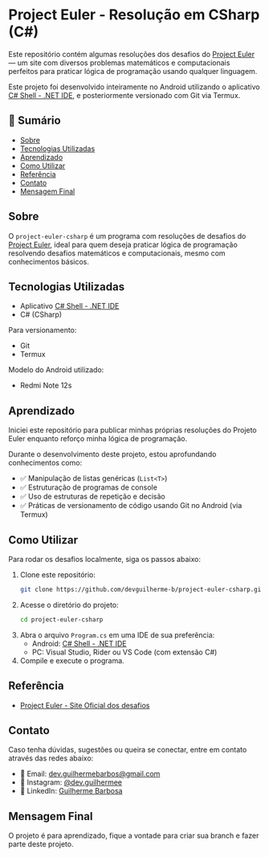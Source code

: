 
# Project Euler - Resolução em CSharp (C#)

Este repositório contém algumas resoluções dos desafios do [Project Euler](https://projecteuler.net/) — um site com diversos problemas matemáticos e computacionais perfeitos para praticar lógica de programação usando qualquer linguagem.

Este projeto foi desenvolvido inteiramente no Android utilizando o aplicativo [C# Shell - .NET IDE](https://play.google.com/store/apps/details?id=com.rfo.net), e posteriormente versionado com Git via Termux.

## 📌 Sumário

- [Sobre](#sobre)
- [Tecnologias Utilizadas](#tecnologias-utilizadas)
- [Aprendizado](#aprendizado)
- [Como Utilizar](#como-utilizar)
- [Referência](#referência)
- [Contato](#contato)
- [Mensagem Final](#mensagem-final)

## Sobre

O `project-euler-csharp` é um programa com resoluções de desafios do [Project Euler](https://projecteuler.net/), ideal para quem deseja praticar lógica de programação resolvendo desafios matemáticos e computacionais, mesmo com conhecimentos básicos.

## Tecnologias Utilizadas

- Aplicativo [C# Shell - .NET IDE](https://play.google.com/store/apps/details?id=com.rfo.net)
- C# (CSharp)

Para versionamento:
- Git
- Termux

Modelo do Android utilizado:
- Redmi Note 12s

## Aprendizado

Iniciei este repositório para publicar minhas próprias resoluções do Projeto Euler enquanto reforço minha lógica de programação.

Durante o desenvolvimento deste projeto, estou aprofundando conhecimentos como:

- ✅ Manipulação de listas genéricas (`List<T>`)
- ✅ Estruturação de programas de console
- ✅ Uso de estruturas de repetição e decisão
- ✅ Práticas de versionamento de código usando Git no Android (via Termux)

## Como Utilizar

Para rodar os desafios localmente, siga os passos abaixo:

1. Clone este repositório:
   ```bash
   git clone https://github.com/devguilherme-b/project-euler-csharp.git
   ```
2. Acesse o diretório do projeto:
   ```bash
   cd project-euler-csharp
   ```
3. Abra o arquivo `Program.cs` em uma IDE de sua preferência:
   - Android: [C# Shell - .NET IDE](https://play.google.com/store/apps/details?id=com.rfo.net)
   - PC: Visual Studio, Rider ou VS Code (com extensão C#)
4. Compile e execute o programa.

## Referência

- [Project Euler - Site Oficial dos desafios](https://projecteuler.net/)

## Contato

Caso tenha dúvidas, sugestões ou queira se conectar, entre em contato através das redes abaixo:

- 📧 Email: [dev.guilhermebarbos@gmail.com](mailto:dev.guilhermebarbos@gmail.com)
- 📸 Instagram: [@dev.guilhermee](https://www.instagram.com/dev.guilhermee)
- 💼 LinkedIn: [Guilherme Barbosa](https://www.linkedin.com/in/devguilhermebarbosa/)

## Mensagem Final

O projeto é para aprendizado, fique a vontade para criar sua branch e fazer parte deste projeto. 